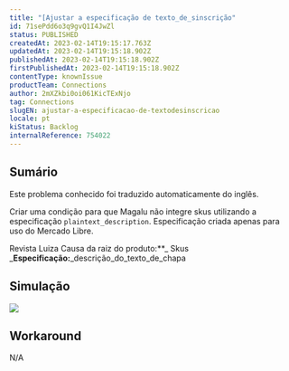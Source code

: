 ```yaml
---
title: "[Ajustar a especificação de texto_de_sinscrição"
id: 71sePdd6o3q9gvQ1I4JwZl
status: PUBLISHED
createdAt: 2023-02-14T19:15:17.763Z
updatedAt: 2023-02-14T19:15:18.902Z
publishedAt: 2023-02-14T19:15:18.902Z
firstPublishedAt: 2023-02-14T19:15:18.902Z
contentType: knownIssue
productTeam: Connections
author: 2mXZkbi0oi061KicTExNjo
tag: Connections
slugEN: ajustar-a-especificacao-de-textodesinscricao
locale: pt
kiStatus: Backlog
internalReference: 754022
---
```


## Sumário

<div class="alert alert-info">
  <p>Este problema conhecido foi traduzido automaticamente do inglês.</p>
</div>



Criar uma condição para que Magalu não integre skus utilizando a especificação `plaintext_description`.
Especificação criada apenas para uso do Mercado Libre.

Revista Luiza
Causa da raiz do produto:**_ Skus
_**Especificação:**_descrição_do_texto_de_chapa


##

## Simulação



 ![](https://vtexhelp.zendesk.com/attachments/token/S0hpp0y3EGMv1tzgohvKWYzez/?name=image.png)


##

## Workaround


N/A




